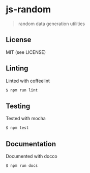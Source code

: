 
js-random
===

> random data generation utilities

License
---

MIT (see LICENSE)


Linting
---

Linted with coffeelint

```sh
$ npm run lint
```

Testing
---

Tested with mocha

```sh
$ npm test
```

Documentation
---

Documented with docco

```bash
$ npm run docs
```

